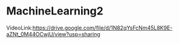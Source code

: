 # MachineLearning2
VideoLink:https://drive.google.com/file/d/1N82qYsFcNm45L8K9E-aZNt_0M44OCwjU/view?usp=sharing
